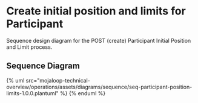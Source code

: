 # Create initial position and limits for Participant

Sequence design diagram for the POST (create) Participant Initial Position and Limit process.

## Sequence Diagram

{% uml src="mojaloop-technical-overview/operations/assets/diagrams/sequence/seq-participant-position-limits-1.0.0.plantuml" %}
{% enduml %}